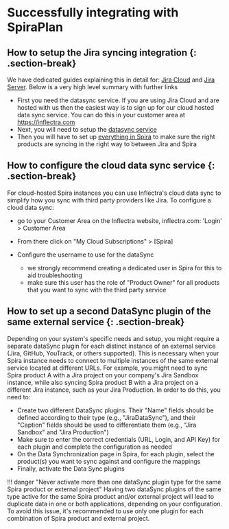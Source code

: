 # Successfully integrating with SpiraPlan

## How to setup the Jira syncing integration {: .section-break}
We have dedicated guides explaining this in detail for: [Jira Cloud](../External-Bug-Tracking-Integration/Using-SpiraTeam-with-Jira-Cloud.md) and [Jira Server](../External-Bug-Tracking-Integration/Using-SpiraTeam-with-JIRA-5+.md). Below is a very high level summary with further links

- First you need the datasync service. If you are using Jira Cloud and are hosted with us then the easiest way is to sign up for our cloud hosted data sync service. You can do this in your customer area at https://inflectra.com
- Next, you will need to setup the [datasync service](../External-Bug-Tracking-Integration/Setting-up-Data-Synchronization.md/#spira-external-tool-cloud-hosted) 
- Then you will have to set up [everything in Spira](../External-Bug-Tracking-Integration/Using-SpiraTeam-with-Jira-Cloud.md) to make sure the right products are syncing in the right way to between Jira and Spira

## How to configure the cloud data sync service {: .section-break}
For cloud-hosted Spira instances you can use Inflectra's cloud data sync to simplify how you sync with third party providers like Jira. To configure a cloud data sync:

- go to your Customer Area on the Inflectra website, inflectra.com: 'Login' > Customer Area
- From there click on "My Cloud Subscriptions" > [Spira]
- Configure the username to use for the dataSync
    
    - we strongly recommend creating a dedicated user in Spira for this to aid troubleshooting
    - make sure this user has the role of "Product Owner" for all products that you want to sync with the third party service


## How to set up a second DataSync plugin of the same external service {: .section-break}
Depending on your system's specific needs and setup, you might require a separate dataSync plugin for each distinct instance of an external service (Jira, GitHub, YouTrack, or others supported). This is necessary when your Spira instance needs to connect to multiple instances of the same external service located at different URLs.
For example, you might need to sync Spira product A with a Jira project on your company's Jira Sandbox instance, while also syncing Spira product B with a Jira project on a different Jira instance, such as your Jira Production. In order to do this, you need to:

- Create two different DataSync plugins. Their "Name" fields should be defined according to their type (e.g., "JiraDataSync"), and their "Caption" fields should be used to differentiate them (e.g., "Jira Sandbox" and "Jira Production")
- Make sure to enter the correct credentials (URL, Login, and API Key) for each plugin and complete the configuration as needed
- On the Data Synchronization page in Spira, for each plugin, select the product(s) you want to sync against and configure the mappings
- Finally, activate the Data Sync plugins

!!! danger "Never activate more than one dataSync plugin type for the same Spira product or external project"
    Having two dataSync plugins of the same type active for the same Spira product and/or external project will lead to duplicate data in one or both applications, depending on your configuration. To avoid this issue, it's recommended to use only one plugin for each combination of Spira product and external project.